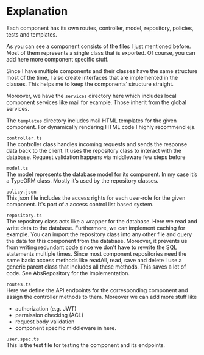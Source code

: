# Explanation

Each component has its own routes, controller, model, repository, policies, tests and templates.

As you can see a component consists of the files I just mentioned before. Most of them represents a single class that is
exported. Of course, you can add here more component specific stuff.

Since I have multiple components and their classes have the same structure most of the time, I also create interfaces
that are implemented in the classes. This helps me to keep the components’ structure straight.

Moreover, we have the `services` directory here which includes local component services like mail for example. Those
inherit from the global services.

The `templates` directory includes mail HTML templates for the given component. For dynamically rendering HTML code I
highly recommend ejs.

`controller.ts`  
The controller class handles incoming requests and sends the response data back to the client. It uses the repository
class to interact with the database. Request validation happens via middleware few steps before

`model.ts`  
The model represents the database model for its component. In my case it’s a TypeORM class. Mostly it’s used by the
repository classes.

`policy.json`   
This json file includes the access rights for each user-role for the given component. It's part of a access control list
based system.

`repository.ts`  
The repository class acts like a wrapper for the database. Here we read and write data to the database. Furthermore, we can implement caching for example.
You can import the repository class into any other file and query the data for this component from the database. Moreover, it prevents us from writing redundant code since we don't have to rewrite the SQL statements multiple times.
Since most component repositories need the same basic access methods like readAll, read, save and delete I use a generic parent class that includes all these methods. This saves a lot of code.
See AbsRepository for the implementation.

`routes.ts`  
Here we define the API endpoints for the corresponding component and assign the controller methods to them. Moreover we can add more stuff like
- authorization (e.g. JWT)
- permission checking (ACL)
- request body validation
- component specific middleware in here.

`user.spec.ts`  
This is the test file for testing the component and its endpoints.